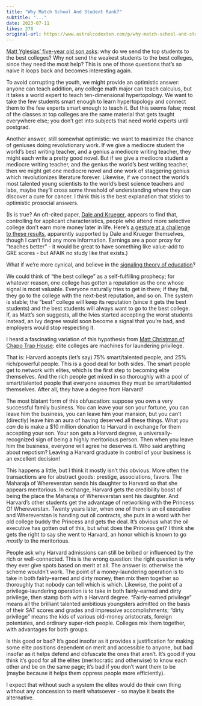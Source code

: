 ```yaml
---
title: "Why Match School And Student Rank?"
subtitle: "..."
date: 2023-07-11
likes: 278
original-url: https://www.astralcodexten.com/p/why-match-school-and-student-rank
---
```

[Matt Yglesias’ five-year old son asks](https://www.slowboring.com/p/19-thoughts-on-affirmative-action): why do we send the top students to the best colleges? Why not send the weakest students to the best colleges, since they need the most help? This is one of those questions that’s so naive it loops back and becomes interesting again.

To avoid corrupting the youth, we might provide an optimistic answer: anyone can teach addition, any college math major can teach calculus, but it takes a world expert to teach ten-dimensional hypertopology. We want to take the few students smart enough to learn hypertopology and connect them to the few experts smart enough to teach it. But this seems false; most of the classes at top colleges are the same material that gets taught everywhere else; you don’t get into subjects that need world experts until postgrad.

Another answer, still somewhat optimistic: we want to maximize the chance of geniuses doing revolutionary work. If we give a mediocre student the world’s best writing teacher, and a genius a mediocre writing teacher, they might each write a pretty good novel. But if we give a mediocre student a mediocre writing teacher, and the genius the world’s best writing teacher, then we might get one mediocre novel and one work of staggering genius which revolutionizes literature forever. Likewise, if we connect the world’s most talented young scientists to the world’s best science teachers and labs, maybe they’ll cross some threshold of understanding where they can discover a cure for cancer. I think this is the best explanation that sticks to optimistic prosocial answers.

(Is is true? An oft-cited paper, [Dale and Krueger](https://www.nber.org/papers/w17159), appears to find that, controlling for applicant characteristics, people who attend more selective college don’t earn more money later in life. Here’s [a gesture at a challenge to these results](https://www.washingtonpost.com/education/2022/02/27/colleges-admissions-selective-schools/), apparently supported by Dale and Krueger themselves, though I can’t find any more information. Earnings are a poor proxy for “teaches better” - it would be great to have something like value-add to GRE scores - but AFAIK no study like that exists.)

What if we’re more cynical, and believe in the [signaling theory of education](https://www.hepi.ac.uk/2021/10/19/why-higher-education-should-take-the-signalling-critique-seriously-and-what-that-might-look-like/)?

We could think of “the best college” as a self-fulfilling prophecy; for whatever reason, one college has gotten a reputation as the one whose signal is most valuable. Everyone naturally tries to get in there; if they fail, they go to the college with the next-best reputation, and so on. The system is stable; the “best” college will keep its reputation (since it gets the best students) and the best students will always want to go to the best college. If, as Matt’s son suggests, all the Ivies started accepting the worst students instead, an Ivy degree would soon become a signal that you’re bad, and employers would stop respecting it.

I heard a fascinating variation of this hypothesis from [Matt Christman of Chapo Trap House](https://medium.com/@matthewjwatson/the-dirtbag-left-at-harvard-an-interview-with-chapo-trap-house-e5fca62780dc): elite colleges are machines for laundering privilege.

That is: Harvard accepts (let’s say) 75% smart/talented people, and 25% rich/powerful people. This is a good deal for both sides. The smart people get to network with elites, which is the first step to becoming elite themselves. And the rich people get mixed in so thoroughly with a pool of smart/talented people that everyone assumes they must be smart/talented themselves. After all, they have a degree from Harvard!

The most blatant form of this obfuscation: suppose you own a very successful family business. You can leave your son your fortune, you can leave him the business, you can leave him your mansion, but you can’t (directly) leave him an aura of having deserved all these things. What you _can_ do is make a $10 million donation to Harvard in exchange for them accepting your son. Your son gets a Harvard degree, a universally-recognized sign of being a highly meritorious person. Then when you leave him the business, everyone will agree he deserves it. Who said anything about nepotism? Leaving a Harvard graduate in control of your business is an excellent decision!

This happens a little, but I think it mostly isn’t this obvious. More often the transactions are for abstract goods: prestige, associations, favors. The Maharaja of Whereverstan sends his daughter to Harvard so that she appears meritorious. In exchange, Harvard gets the credibility boost of being the place the Maharaja of Whereverstan sent his daughter. And Harvard’s other students get the advantage of networking with the Princess Of Whereverstan. Twenty years later, when one of them is an oil executive and Whereverstan is handing out oil contracts, she puts in a word with her old college buddy the Princess and gets the deal. It’s obvious what the oil executive has gotten out of this, but what does the Princess get? I think she gets the right to say she went to Harvard, an honor which is known to go _mostly_ to the meritorious.

People ask why Harvard admissions can still be bribed or influenced by the rich or well-connected. This is the wrong question: the right question is why they ever give spots based on merit at all. The answer is: otherwise the scheme wouldn’t work. The point of a money-laundering operation is to take in both fairly-earned and dirty money, then mix them together so thoroughly that nobody can tell which is which. Likewise, the point of a privilege-laundering operation is to take in both fairly-earned and dirty privilege, then stamp both with a Harvard degree. “Fairly-earned privilege” means all the brilliant talented ambitious youngsters admitted on the basis of their SAT scores and grades and impressive accomplishments; “dirty privilege” means the kids of various old-money aristocrats, foreign potentates, and ordinary super-rich people. Colleges mix them together, with advantages for both groups.

Is this good or bad? It’s good insofar as it provides a justification for making some elite positions dependent on merit and accessible to anyone, but bad insofar as it helps defend and obfuscate the ones that aren’t. It’s good if you think it’s good for all the elites (meritocratic and otherwise) to know each other and be on the same page; it’s bad if you don’t want them to be (maybe because it helps them oppress people more efficiently). 

I expect that without such a system the elites would do their own thing without any concession to merit whatsoever - so maybe it beats the alternative.
